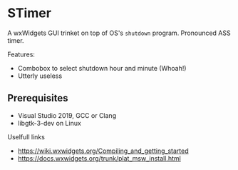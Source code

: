 # STimer

A wxWidgets GUI trinket on top of OS's `shutdown` program. Pronounced ASS timer.

Features:

- Combobox to select shutdown hour and minute (Whoah!)
- Utterly useless

## Prerequisites

- Visual Studio 2019, GCC or Clang
- libgtk-3-dev on Linux

Uselfull links
  - https://wiki.wxwidgets.org/Compiling_and_getting_started
  - https://docs.wxwidgets.org/trunk/plat_msw_install.html
